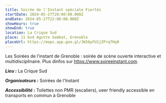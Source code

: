 ```yaml
---
title: Soirée de l'Instant spéciale Fiertés
startDate: 2024-05-27T20:00:00.000Z
endDate: 2024-05-27T22:00:00.000Z
showHours: true
showEnd: true
location: La Crique Sud
place: 11 bvd Agutte Sembat, Grenoble
placeUrl: https://maps.app.goo.gl/JW3AyFU2jZPrq7Hq9
---
```




Les Soirées de l'instant de Grenoble : soirée de scène ouverte interactive et multidisciplinaire. Plus dinfos sur <https://www.soireeinstant.com>.

***Lieu :*** La Crique Sud



***Organisateurs :*** Soirées de l'Instant

***Accessibilité :*** Toilettes non PMR (escaliers), ueer friendly
accessible en transports en commun
à Grenoble

